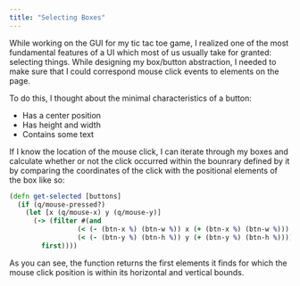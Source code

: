 ```yaml
---
title: "Selecting Boxes"
---
```


While working on the GUI for my tic tac toe game, I realized one of the most fundamental features of a UI which most of us usually take for granted: selecting things. While designing my box/button abstraction, I needed to make sure that I could correspond mouse click events to elements on the page. 

To do this, I thought about the minimal characteristics of a button:

- Has a center position
- Has height and width
- Contains some text

If I know the location of the mouse click, I can iterate through my boxes and calculate whether or not the click occurred within the bounrary defined by it by comparing the coordinates of the click with the positional elements of the box like so:

```clojure
(defn get-selected [buttons]
  (if (q/mouse-pressed?)
    (let [x (q/mouse-x) y (q/mouse-y)]
      (-> (filter #(and
                 (< (- (btn-x %) (btn-w %)) x (+ (btn-x %) (btn-w %)))
                 (< (- (btn-y %) (btn-h %)) y (+ (btn-y %) (btn-h %)))) buttons)
        first))))
```

As you can see, the function returns the first elements it finds for which the mouse click position is within its horizontal and vertical bounds.